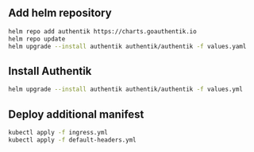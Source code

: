 ## Add helm repository
```bash
helm repo add authentik https://charts.goauthentik.io
helm repo update
helm upgrade --install authentik authentik/authentik -f values.yaml
```

## Install Authentik 
```bash
helm upgrade --install authentik authentik/authentik -f values.yml
```

## Deploy additional manifest
```bash
kubectl apply -f ingress.yml
kubectl apply -f default-headers.yml
```
